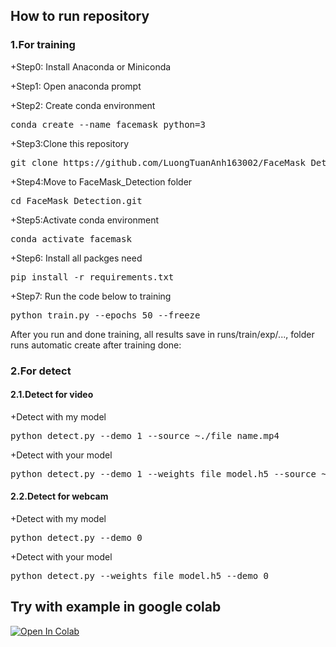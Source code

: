 <h2>How to run repository</h2>
  <h3>1.For training</h3>
  <p>+Step0: Install Anaconda or Miniconda</p>
  <p>+Step1: Open anaconda prompt</p>
  <p>+Step2: Create conda environment<p>
  <pre>conda create --name facemask python=3</pre>
  <p>+Step3:Clone this repository</p>
  <pre>git clone https://github.com/LuongTuanAnh163002/FaceMask_Detection.git</pre>
  <p>+Step4:Move to FaceMask_Detection folder</p>
  <pre>cd FaceMask_Detection.git</pre>
  <p>+Step5:Activate conda environment</p>
  <pre>conda activate facemask</pre>
  <p>+Step6: Install all packges need</p>
  <pre>pip install -r requirements.txt</pre>
  <p>+Step7: Run the code below to training</p>
  <pre>python train.py --epochs 50 --freeze</pre>
  <p>After you run and done training, all results save in runs/train/exp/..., folder runs automatic create after training done:</p>

  <h3>2.For detect</h3>
  <h4>2.1.Detect for video</h4>
  <p>+Detect with my model</p>
  <pre>python detect.py --demo 1 --source ~./file_name.mp4</pre>
  <p>+Detect with your model</p>
  <pre>python detect.py --demo 1 --weights file_model.h5 --source ~./file_name.mp4</pre>
  <h4>2.2.Detect for webcam</h4>
  <p>+Detect with my model</p>
  <pre>python detect.py --demo 0</pre>
  <p>+Detect with your model</p>
  <pre>python detect.py --weights file_model.h5 --demo 0</pre>

<h2>Try with example in google colab</h2>
<a href="https://colab.research.google.com/drive/1EDiHlIq7bM45LFdgp10xD8Hn0X4EhyqX?usp=sharing" rel="nofollow"><img src="https://camo.githubusercontent.com/84f0493939e0c4de4e6dbe113251b4bfb5353e57134ffd9fcab6b8714514d4d1/68747470733a2f2f636f6c61622e72657365617263682e676f6f676c652e636f6d2f6173736574732f636f6c61622d62616467652e737667" alt="Open In Colab" data-canonical-src="https://colab.research.google.com/assets/colab-badge.svg" style="max-width: 100%;"></a>
